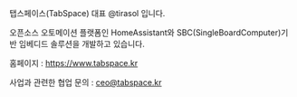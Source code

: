 탭스페이스(TabSpace) 대표 @tirasol 입니다.

오픈소스 오토메이션 플랫폼인 HomeAssistant와 SBC(SingleBoardComputer)기반 임베디드 솔루션을 개발하고 있습니다.

홈페이지 : https://www.tabspace.kr

사업과 관련한 협업 문의 : ceo@tabspace.kr

